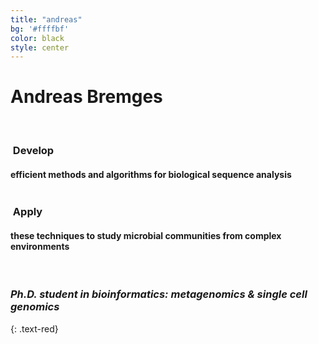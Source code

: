 ```yaml
---
title: "andreas"
bg: '#ffffbf'
color: black
style: center
---
```


# Andreas Bremges

<br/>

<div class="container">
<div class="row">
  <div class="column halfx">
    <h3 class="text-red"><i class="fa fa-cog text-black"></i>&nbsp;Develop</h3>
    <h4>efficient methods and algorithms for biological sequence analysis</h4>
  </div>
  <div class="column halfx">
    <h3 class="text-red"><i class="fa fa-leaf text-black"></i>&nbsp;Apply</h3>
    <h4>these techniques to study microbial communities from complex environments</h4>
  </div>
</div>
</div>

<br/>

### *Ph.D. student in bioinformatics: metagenomics & single cell genomics*
{: .text-red}
